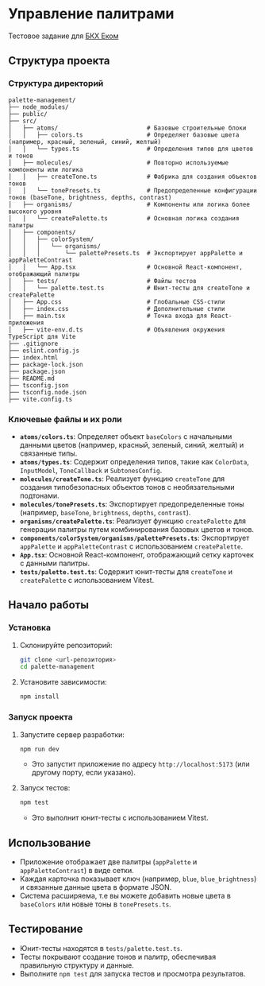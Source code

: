# Управление палитрами

Тестовое задание для [БКХ Еком](https://calendly.com/sharapova-natalia-v/meet-with-me)

## Структура проекта

### Структура директорий

```
palette-management/
├── node_modules/
├── public/
├── src/
│   ├── atoms/                         # Базовые строительные блоки
│   │   ├── colors.ts                  # Определяет базовые цвета (например, красный, зеленый, синий, желтый)
│   │   └── types.ts                   # Определения типов для цветов и тонов
│   ├── molecules/                     # Повторно используемые компоненты или логика
│   │   ├── createTone.ts              # Фабрика для создания объектов тонов
│   │   └── tonePresets.ts             # Предопределенные конфигурации тонов (baseTone, brightness, depths, contrast)
│   ├── organisms/                     # Компоненты или логика более высокого уровня
│   │   └── createPalette.ts           # Основная логика создания палитры
│   ├── components/
│   │   ├── colorSystem/
│   │   │   └── organisms/
│   │   │       └── palettePresets.ts  # Экспортирует appPalette и appPaletteContrast
│   │   └── App.tsx                    # Основной React-компонент, отображающий палитры
│   ├── tests/                         # Файлы тестов
│   │   └── palette.test.ts            # Юнит-тесты для createTone и createPalette
│   ├── App.css                        # Глобальные CSS-стили
│   ├── index.css                      # Дополнительные стили
│   ├── main.tsx                       # Точка входа для React-приложения
│   ├── vite-env.d.ts                  # Объявления окружения TypeScript для Vite
├── .gitignore
├── eslint.config.js
├── index.html
├── package-lock.json
├── package.json
├── README.md
├── tsconfig.json
├── tsconfig.node.json
├── vite.config.ts
```

### Ключевые файлы и их роли

- **`atoms/colors.ts`**: Определяет объект `baseColors` с начальными данными цветов (например, красный, зеленый, синий, желтый) и связанные типы.
- **`atoms/types.ts`**: Содержит определения типов, такие как `ColorData`, `InputModel`, `ToneCallback` и `SubtonesConfig`.
- **`molecules/createTone.ts`**: Реализует функцию `createTone` для создания типобезопасных объектов тонов с необязательными подтонами.
- **`molecules/tonePresets.ts`**: Экспортирует предопределенные тоны (например, `baseTone`, `brightness`, `depths`, `contrast`).
- **`organisms/createPalette.ts`**: Реализует функцию `createPalette` для генерации палитры путем комбинирования базовых цветов и тонов.
- **`components/colorSystem/organisms/palettePresets.ts`**: Экспортирует `appPalette` и `appPaletteContrast` с использованием `createPalette`.
- **`App.tsx`**: Основной React-компонент, отображающий сетку карточек с данными палитры.
- **`tests/palette.test.ts`**: Содержит юнит-тесты для `createTone` и `createPalette` с использованием Vitest.

## Начало работы

### Установка

1. Склонируйте репозиторий:
   ```bash
   git clone <url-репозитория>
   cd palette-management
   ```
2. Установите зависимости:
   ```bash
   npm install
   ```

### Запуск проекта

1. Запустите сервер разработки:

   ```bash
   npm run dev
   ```

   - Это запустит приложение по адресу `http://localhost:5173` (или другому порту, если указано).

2. Запуск тестов:
   ```bash
   npm test
   ```
   - Это выполнит юнит-тесты с использованием Vitest.

## Использование

- Приложение отображает две палитры (`appPalette` и `appPaletteContrast`) в виде сетки.
- Каждая карточка показывает ключ (например, `blue`, `blue_brightness`) и связанные данные цвета в формате JSON.
- Система расширяема, т.е вы можете добавить новые цвета в `baseColors` или новые тоны в `tonePresets.ts`.

## Тестирование

- Юнит-тесты находятся в `tests/palette.test.ts`.
- Тесты покрывают создание тонов и палитр, обеспечивая правильную структуру и данные.
- Выполните `npm test` для запуска тестов и просмотра результатов.
